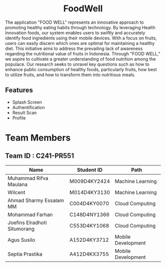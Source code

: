 <h1 align="center">FoodWell</h1>
The application "FOOD WELL" represents an innovative approach to promoting healthy eating habits through technology. By leveraging Health Innovation foods, our system enables users to swiftly and accurately identify food ingredients using their mobile devices. With a focus on fruits, users can easily discern which ones are optimal for maintaining a healthy diet. This initiative aims to address the prevailing lack of awareness regarding the nutritional value of fruits in Indonesia. Through "FOOD WELL," we aspire to cultivate a greater understanding of food nutrition among the populace. Our research seeks to unravel key questions such as how to enhance public consumption of healthy foods, particularly fruits, how best to utilize fruits, and how to transform them into nutritious meals.

## Features
- Splash Screen
- Authentification
- Result Scan
- Profile

# Team Members

## Team ID : C241-PR551

<div align="center">

| Name                          | Student ID  | Path                 |
| ----------------------------- | ----------- | -------------------- |
| Muhammad Rifva Maulana        | M009D4KY2424 | Machine Learning    |
| Wilcent                       | M014D4KY3130 | Machine Learning    |
| Ahmad Sharmy Essalam MM       | C004D4KY0070 | Cloud Computing     |
| Mohammad Farhan               | C148D4NY1366 | Cloud Computing     |
| Joefins Elradhoti Situmorang  | C553D4KY1068 | Cloud Computing     |
| Agus Susilo                   | A152D4KY3712 | Mobile Development  |
| Septia Prastika               | A412D4KX3755 | Mobile Development  |

</div>
